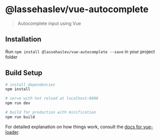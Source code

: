 # @lassehaslev/vue-autocomplete

> Autocomplete input using Vue

## Installation
Run ```npm install @lassehaslev/vue-autocomplete --save``` in your project folder

## Build Setup

``` bash
# install dependencies
npm install

# serve with hot reload at localhost:8080
npm run dev

# build for production with minification
npm run build
```

For detailed explanation on how things work, consult the [docs for vue-loader](http://vuejs.github.io/vue-loader).
